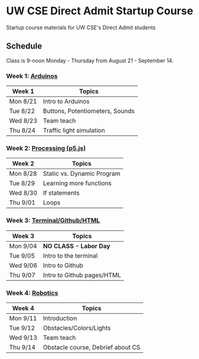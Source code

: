 # UW CSE Direct Admit Startup Course
Startup course materials for UW CSE's Direct Admit students

## Schedule
Class is 9-noon Monday - Thursday from August 21 - September 14.

### Week 1: [Arduinos](topics/arduinos/)

| Week 1   | Topics
|--------- |----------------
| Mon 8/21 | Intro to Arduinos
| Tue 8/22 | Buttons, Potentiometers, Sounds
| Wed 8/23 | Team teach
| Thu 8/24 | Traffic light simulation

### Week 2: [Processing (p5.js)](topics/processing/)

| Week 2   | Topics
|--------- |----------------
| Mon 8/28 | Static vs. Dynamic Program
| Tue 8/29 | Learning more functions
| Wed 8/30 | If statements
| Thu 9/01 | Loops

<!--
Assignment Ideas:
1. Susan's Robot
2. Design a Home
3. Interactive Monster
4. Pong
-->

### Week 3: [Terminal/Github/HTML](topics/html/)

| Week 3   | Topics
|--------- |----------------
| Mon 9/04 | **NO CLASS - Labor Day**
| Tue 9/05 | Intro to the terminal
| Wed 9/06 | Intro to Github
| Thu 9/07 | Intro to Github pages/HTML

### Week 4: [Robotics](topics/edison/)

| Week 4   | Topics
|--------- |----------------
| Mon 9/11 | Introduction
| Tue 9/12 | Obstacles/Colors/Lights
| Wed 9/13 | Team teach
| Thu 9/14 | Obstacle course, Debrief about CS
